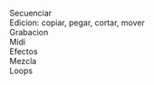 

Secuenciar   
Edicion: copiar, pegar, cortar, mover  
Grabacion  
Midi   
Efectos   
Mezcla   
Loops
